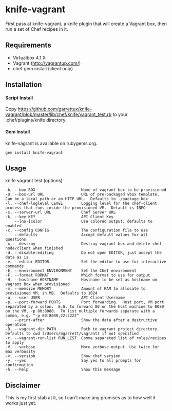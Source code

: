 knife-vagrant
========
First pass at knife-vagrant, a knife plugin that will create a Vagrant box, then run a set of Chef recipes in it.

Requirements
-------------------

- Virtualbox 4.1.X
- Vagrant (http://vagrantup.com/)
- chef gem install (client only)

Installation
-------------------
#### Script Install
Copy https://github.com/garrettux/knife-vagrant/blob/master/lib/chef/knife/vagrant_test.rb to your .chef/plugins/knife directory.

#### Gem Install
knife-vagrant is available on rubygems.org.

    gem install knife-vagrant

Usage
-------------------
knife vagrant test (options)

    -b, --box BOX                    Name of vagrant box to be provisioned
    -U, --box-url URL                URL of pre-packaged vbox template.  Can be a local path or an HTTP URL.  Defaults to ./package.box
    -l, --chef-loglevel LEVEL        Logging level for the chef-client process that runs inside the provisioned VM.  Default is INFO
    -s, --server-url URL             Chef Server URL
    -k, --key KEY                    API Client Key
        --[no-]color                 Use colored output, defaults to enabled
    -c, --config CONFIG              The configuration file to use
        --defaults                   Accept default values for all questions
    -x, --destroy                    Destroy vagrant box and delete chef node/client when finished
    -d, --disable-editing            Do not open EDITOR, just accept the data as is
    -e, --editor EDITOR              Set the editor to use for interactive commands
    -E, --environment ENVIRONMENT    Set the Chef environment
    -F, --format FORMAT              Which format to use for output
    -H, --hostname HOSTNAME          Hostname to be set as hostname on vagrant box when provisioned
    -m, --memsize MEMORY             Amount of RAM to allocate to provisioned VM, in MB.  Defaults to 1024
    -u, --user USER                  API Client Username
    -p, --port-forward PORTS         Port forwarding.  Host port, VM port separated by a colon.  E.G. to forward 80 on the host machine to 8080 on the VM, -p 80:8080.  To list multiple forwards separate with a comma, e.g. "-p 80:8080,22:2222"
        --print-after                Show the data after a destructive operation
    -D, --vagrant-dir PATH           Path to vagrant project directory.  Defaults to cwd (/Users/mgarrett/vagrant) if not specified
    -r, --vagrant-run-list RUN_LIST  Comma separated list of roles/recipes to apply
    -V, --verbose                    More verbose output. Use twice for max verbosity
    -v, --version                    Show chef version
    -y, --yes                        Say yes to all prompts for confirmation
    -h, --help                       Show this message

Disclaimer
-------------------

This is my first stab at it, so I can't make any promises as to how well it works just yet.
